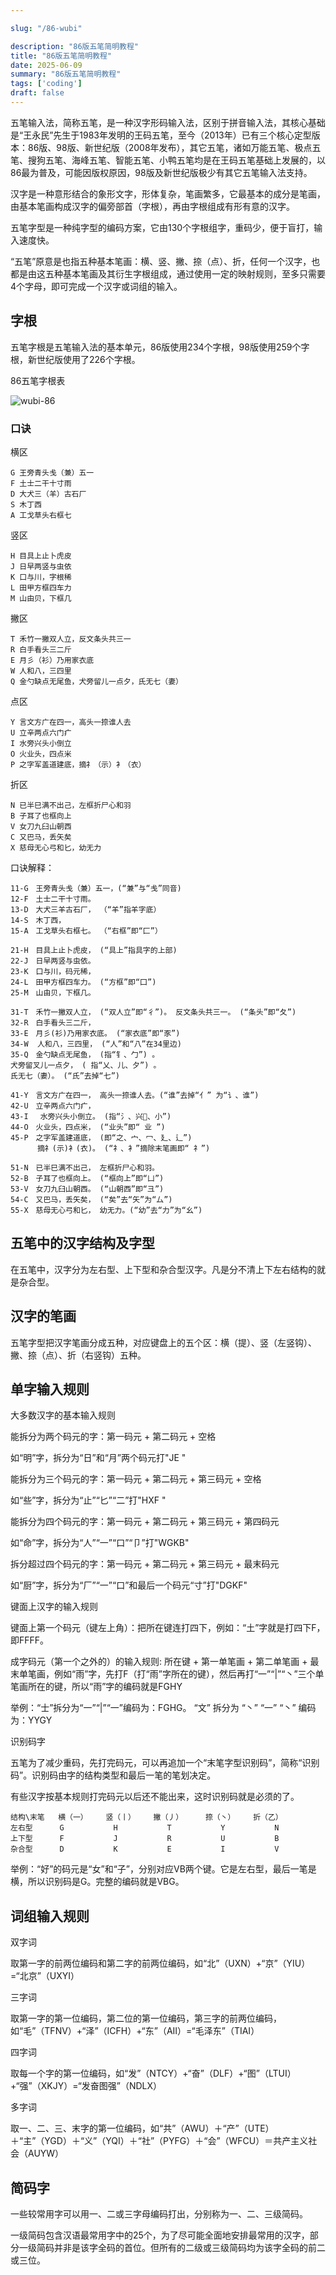 ```yaml
---

slug: "/86-wubi"

description: "86版五笔简明教程"
title: "86版五笔简明教程"
date: 2025-06-09
summary: "86版五笔简明教程"
tags: ['coding']
draft: false
---
```


五笔输入法，简称五笔，是一种汉字形码输入法，区别于拼音输入法，其核心基础是“王永民”先生于1983年发明的王码五笔，至今（2013年）已有三个核心定型版本：86版、98版、新世纪版（2008年发布），其它五笔，诸如万能五笔、极点五笔、搜狗五笔、海峰五笔、智能五笔、小鸭五笔均是在王码五笔基础上发展的，以86最为普及，可能因版权原因，98版及新世纪版极少有其它五笔输入法支持。

汉字是一种意形结合的象形文字，形体复杂，笔画繁多，它最基本的成分是笔画，由基本笔画构成汉字的偏旁部首（字根），再由字根组成有形有意的汉字。

五笔字型是一种纯字型的编码方案，它由130个字根组字，重码少，便于盲打，输入速度快。

“五笔”原意是也指五种基本笔画：横、竖、撇、捺（点）、折，任何一个汉字，也都是由这五种基本笔画及其衍生字根组成，通过使用一定的映射规则，至多只需要4个字母，即可完成一个汉字或词组的输入。

## 字根

五笔字根是五笔输入法的基本单元，86版使用234个字根，98版使用259个字根，新世纪版使用了226个字根。

86五笔字根表

![wubi-86](./iWuBi-86-keyboard.png)

### 口诀

横区

```text
G 王旁青头戋（兼）五一
F 土士二干十寸雨
D 大犬三（羊）古石厂
S 木丁西
A 工戈草头右框七
```

竖区

```text
H 目具上止卜虎皮
J 日早两竖与虫依
K 口与川，字根稀
L 田甲方框四车力
M 山由贝，下框几
```

撇区

```text
T 禾竹一撇双人立，反文条头共三一
R 白手看头三二斤
E 月彡（衫）乃用家衣底
W 人和八，三四里
Q 金勺缺点无尾鱼，犬旁留儿一点夕，氏无七（妻）
```

点区

```text
Y 言文方广在四一，高头一捺谁人去
U 立辛两点六门疒
I 水旁兴头小倒立
O 火业头，四点米
P 之字军盖道建底，摘礻（示）衤（衣）
```

折区

```text
N 已半巳满不出己，左框折尸心和羽
B 子耳了也框向上
V 女刀九臼山朝西
C 又巴马，丢矢矣
X 慈母无心弓和匕，幼无力
```

口诀解释：

```
11-G　王旁青头戋（兼）五一，(“兼”与“戋”同音) 
12-F　土士二干十寸雨。　 
13-D　大犬三羊古石厂， （“羊”指羊字底） 
14-S　木丁西， 
15-A　工戈草头右框七。 （“右框”即“匚”） 

21-H　目具上止卜虎皮， (“具上”指具字的上部) 
22-J　日早两竖与虫依。 
23-K　口与川，码元稀， 
24-L　田甲方框四车力。 (“方框”即“囗”)
25-M　山由贝，下框几。

31-T　禾竹一撇双人立， (“双人立”即“彳”)。 反文条头共三一。 (“条头”即“夂”) 
32-R　白手看头三二斤， 
33-E　月彡(衫)乃用家衣底。 (“家衣底”即“豕”) 
34-W  人和八，三四里， (“人”和“八”在34里边) 
35-Q　金勺缺点无尾鱼， (指“钅、勹”) 。
犬旁留叉儿一点夕， ( 指“乂、儿、夕”) 。
氏无七（妻）。 (“氏”去掉“七”) 

41-Y　言文方广在四一， 高头一捺谁人去。(“谁”去掉“亻” 为“讠、谁”) 
42-U　立辛两点六门疒， 
43-I　 水旁兴头小倒立。 (指“氵、兴、小”) 
44-O　火业头，四点米， (“业头”即“ 业 ”) 
45-P　之字军盖建道底， (即“之、宀、冖、廴、辶”) 
      摘礻(示)衤(衣)。 (“礻、衤”摘除末笔画即“ 礻”) 

51-N　已半巳满不出己， 左框折尸心和羽。 
52-B　子耳了也框向上。 (“框向上”即“凵”) 
53-V　女刀九臼山朝西。 (“山朝西”即“彐”) 
54-C　又巴马，丢矢矣， (“矣”去“矢”为“厶”) 
55-X　慈母无心弓和匕， 幼无力。(“幼”去“力”为“幺”) 
```

## 五笔中的汉字结构及字型

在五笔中，汉字分为左右型、上下型和杂合型汉字。凡是分不清上下左右结构的就是杂合型。

## 汉字的笔画

五笔字型把汉字笔画分成五种，对应键盘上的五个区：横（提）、竖（左竖钩）、撇、捺（点）、折（右竖钩）五种。

## 单字输入规则

大多数汉字的基本输入规则

能拆分为两个码元的字：第一码元 + 第二码元 + 空格

如“明”字，拆分为“日”和“月”两个码元打"JE "

能拆分为三个码元的字：第一码元 + 第二码元 + 第三码元 + 空格

如“些”字，拆分为“止”“匕”“二”打"HXF "

能拆分为四个码元的字：第一码元 + 第二码元 + 第三码元 + 第四码元

如“命”字，拆分为“人”“一”“口”“卩”打"WGKB"

拆分超过四个码元的字：第一码元 + 第二码元 + 第三码元 + 最末码元

如“厨”字，拆分为“厂”“一”“口”和最后一个码元“寸”打"DGKF"

键面上汉字的输入规则

键面上第一个码元（键左上角）：把所在键连打四下，例如：“土”字就是打四下F，即FFFF。

成字码元（第一个之外的）的输入规则: 所在键 + 第一单笔画 + 第二单笔画 + 最末单笔画，例如“雨”字，先打F（打“雨”字所在的键），然后再打“一”“|”“丶”三个单笔画所在的键，所以“雨”字的编码就是FGHY

举例：“士”拆分为“一”“|”“一”编码为：FGHG。 “文” 拆分为 “丶” “一” “丶” 编码为：YYGY

识别码字

五笔为了减少重码，先打完码元，可以再追加一个“末笔字型识别码”，简称“识别码”。识别码由字的结构类型和最后一笔的笔划决定。

有些汉字按基本规则打完码元以后还不能出来，这时识别码就是必须的了。

```text
结构\末笔   横（一）    竖（丨）    撇（丿）     捺（丶）    折（乙）
左右型      G           H           T           Y           N
上下型      F           J           R           U           B
杂合型      D           K           E           I           V
```

举例：“好”的码元是“女”和“子”，分别对应VB两个键。它是左右型，最后一笔是横，所以识别码是G。完整的编码就是VBG。

## 词组输入规则

双字词

取第一字的前两位编码和第二字的前两位编码，如“北”（UXN）+“京”（YIU）=“北京”（UXYI）

三字词

取第一字的第一位编码，第二位的第一位编码，第三字的前两位编码，如“毛”（TFNV）+“泽”（ICFH）+“东”（AII）=“毛泽东”（TIAI）

四字词

取每一个字的第一位编码，如“发”（NTCY）+“奋”（DLF）+“图”（LTUI）+“强”（XKJY）=“发奋图强”（NDLX）

多字词

取一、二、三、末字的第一位编码，如“共”（AWU）＋“产”（UTE）＋“主”（YGD）＋“义”（YQI）＋“社”（PYFG）＋“会”（WFCU）＝共产主义社会（AUYW）

## 简码字

一些较常用字可以用一、二或三字母编码打出，分别称为一、二、三级简码。

一级简码包含汉语最常用字中的25个，为了尽可能全面地安排最常用的汉字，部分一级简码并非是该字全码的首位。但所有的二级或三级简码均为该字全码的前二或三位。
